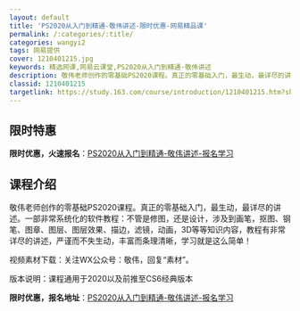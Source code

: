 ```yaml
---
layout: default
title: 'PS2020从入门到精通-敬伟讲述-限时优惠-网易精品课'
permalink: /:categories/:title/
categories: wangyi2
tags: 网易提供
cover: 1210401215.jpg
keywords: 精选网课,网易云课堂,PS2020从入门到精通-敬伟讲述
description: 敬伟老师创作的零基础PS2020课程。真正的零基础入门，最生动，最详尽的讲述。一部非常系统化的软件教程：不管是修图，还是
classid: 1210401215
targetlink: https://study.163.com/course/introduction/1210401215.htm?share=1&shareId=1025206652&utm_campaign=share&utm_medium=iphoneShare&utm_source=&utm_u=1025206652
---
```


## 限时特惠

**限时优惠，火速报名**：[PS2020从入门到精通-敬伟讲述-报名学习](https://study.163.com/course/introduction/1210401215.htm?share=1&shareId=1025206652&utm_campaign=share&utm_medium=iphoneShare&utm_source=&utm_u=1025206652)

## 课程介绍

敬伟老师创作的零基础PS2020课程。真正的零基础入门，最生动，最详尽的讲述。一部非常系统化的软件教程：不管是修图，还是设计，涉及到画笔，抠图、钢笔、图章、图层、图层效果、描边，滤镜，动画，3D等等知识内容，教程有非常详尽的讲述，严谨而不失生动，丰富而条理清晰，学习就是这么简单！

视频素材下载：关注WX公众号：敬伟，回复“素材”。

版本说明：课程通用于2020以及前推至CS6经典版本

**限时优惠，报名地址**：[PS2020从入门到精通-敬伟讲述-报名学习](https://study.163.com/course/introduction/1210401215.htm?share=1&shareId=1025206652&utm_campaign=share&utm_medium=iphoneShare&utm_source=&utm_u=1025206652)

